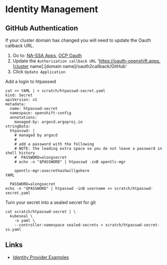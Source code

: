 # Identity Management

## GitHub Authentication

If your cluster domain has changed you will need to update the Oauth callback URL.

1. Go to: [NA-SSA Apps](https://github.com/organizations/redhat-na-ssa/settings/applications/), [OCP Oauth](https://github.com/organizations/redhat-na-ssa/settings/applications/2086423)
1. Update the `Authorization callback URL` '<https://oauth-openshift.apps.[cluster> name].[domain name]/oauth2callback/GitHub'
1. Click `Update Application`

Add a login to htpasswd

```
cat << YAML | > scratch/htpasswd-secret.yaml
kind: Secret
apiVersion: v1
metadata:
  name: htpasswd-secret
  namespace: openshift-config
  annotations:
    managed-by: argocd.argoproj.io
stringData:
  htpasswd: |
    # managed by argocd
    #
    # add a password with the following
    # NOTE: the leading extra space so you do not leave a password in shell history
    #  PASSWORD=alongsecret
    # echo -n "$PASSWORD" | htpasswd -inB opentlc-mgr

    opentlc-mgr:asecrethashwillgohere
YAML

  PASSWORD=alongsecret
echo -n "$PASSWORD" | htpasswd -inB username >> scratch/htpasswd-secret.yaml
```

Turn your secret into a sealed secret for git

```
cat scratch/htpasswd-secret | \
  kubeseal \
    -o yaml \
    --controller-namespace sealed-secrets > scratch/htpasswd-secret-ss.yaml
```

## Links

- [Identity Provider Examples](https://github.com/kenmoini/openshift-identity-crisis)
